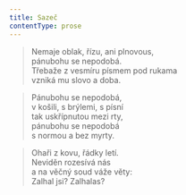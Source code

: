 ```yaml
---
title: Sazeč
contentType: prose
---
```


> Nemaje oblak, řízu, ani plnovous,  
> pánubohu se nepodobá.  
> Třebaže z vesmíru písmem pod rukama  
> vzniká mu slovo a doba.

  

> Pánubohu se nepodobá,  
> v košili, s brýlemi, s písní  
> tak uskřípnutou mezi rty,  
> pánubohu se nepodobá  
> s normou a bez myrty.

  

> Ohaři z kovu, řádky letí.  
> Neviděn rozesívá nás  
> a na věčný soud váže věty:  
> Zalhal jsi? Zalhalas?
